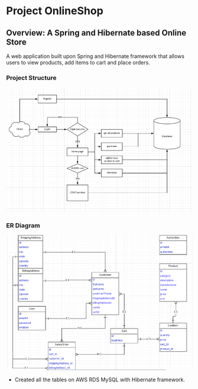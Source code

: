 # Project OnlineShop
## Overview: A Spring and Hibernate based Online Store
A web application built upon Spring and Hibernate framework that allows users to view products, add items to cart and place orders.

### Project Structure
![WebappStructure](WebappStructure.png)

### ER Diagram
![ERDiagram](ERDiagram.png)
* Created all the tables on AWS RDS MySQL with Hibernate framework.

### 